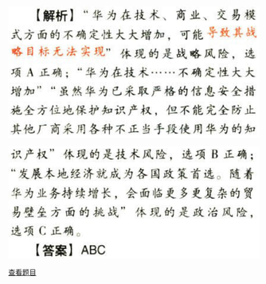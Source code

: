 ![](b6f50ee278fa3fb7f5666ef9dd0376a6.png)

![](4900b2e5ec63ed4b43b45696256ac66b.png)

[查看题目](../风险与风险管理.本章真题.md#9-题目)


